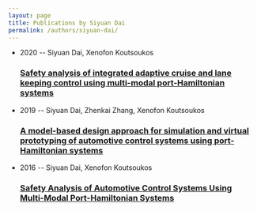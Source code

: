 ```yaml
---
layout: page
title: Publications by Siyuan Dai
permalink: /authors/siyuan-dai/
---
```


<ul class="post-list">
<li><span class='post-meta'>2020 -- Siyuan Dai, Xenofon Koutsoukos</span><h3><a class='post-link' href='../../safety-analysis-of-integrated-adaptive-cruise-and-lane-keeping-control-using-multi-modal-port-hamiltonian-systems'>Safety analysis of integrated adaptive cruise and lane keeping control using multi-modal port-Hamiltonian systems</a></h3></li>
<li><span class='post-meta'>2019 -- Siyuan Dai, Zhenkai Zhang, Xenofon Koutsoukos</span><h3><a class='post-link' href='../../a-model-based-design-approach-for-simulation-and-virtual-prototyping-of-automotive-control-systems-using-port-hamiltonian-systems'>A model-based design approach for simulation and virtual prototyping of automotive control systems using port-Hamiltonian systems</a></h3></li>
<li><span class='post-meta'>2016 -- Siyuan Dai, Xenofon Koutsoukos</span><h3><a class='post-link' href='../../safety-analysis-of-automotive-control-systems-using-multi-modal-port-hamiltonian-systems'>Safety Analysis of Automotive Control Systems Using Multi-Modal Port-Hamiltonian Systems</a></h3></li>

</ul>
